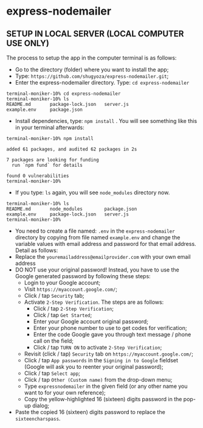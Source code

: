 # express-nodemailer

## SETUP IN LOCAL SERVER (LOCAL COMPUTER USE ONLY)

The process to setup the app in the computer terminal is as follows:

- Go to the directory (folder) where you want to install the app;
- Type: `https://github.com/shugyoza/express-nodemailer.git`;
- Enter the express-nodemailer directory. Type: `cd express-nodemailer`

```
terminal-moniker-10% cd express-nodemailer
terminal-moniker-10% ls
README.md		package-lock.json	server.js
example.env		package.json
```

- Install dependencies, type: `npm install` . You will see something like this in your terminal afterwards:

```
terminal-moniker-10% npm install

added 61 packages, and audited 62 packages in 2s

7 packages are looking for funding
  run `npm fund` for details

found 0 vulnerabilities
terminal-moniker-10%
```

- If you type: `ls` again, you will see `node_modules` directory now.

```
terminal-moniker-10% ls
README.md		node_modules		package.json
example.env		package-lock.json	server.js
terminal-moniker-10%
```

- You need to create a file named: `.env` in the `express-nodemailer` directory by copying from file named `example.env` and change the variable values with email address and password for that email address. Detail as follows:
- Replace the `youremailaddress@emailprovider.com` with your own email address
- DO NOT use your original password! Instead, you have to use the Google generated password by following these steps:
  - Login to your Google account;
  - Visit `https://myaccount.google.com/`;
  - Click / tap `Security` tab;
  - Activate `2-Step Verification`. The steps are as follows:
    - Click / tap `2-Step Verification`;
    - Click / tap `Get Started`;
    - Enter your Google account original password;
    - Enter your phone number to use to get codes for verification;
    - Enter the code Google gave you through text message / phone call on the field;
    - Click / tap `TURN ON` to activate `2-Step Verification`;
  - Revisit (click / tap) `Security` tab on `https://myaccount.google.com/`;
  - Click / tap `App passwords` in the `Signing in to Google` fieldset (Google will ask you to reenter your original password);
  - Click / tap `Select app`;
  - Click / tap `Other (Custom name)` from the drop-down menu;
  - Type `expressnodemailer` in the given field (or any other name you want to for your own reference);
  - Copy the yellow-highlighted 16 (sixteen) digits password in the pop-up dialog;
- Paste the copied 16 (sixteen) digits password to replace the `sixteencharspass`.
